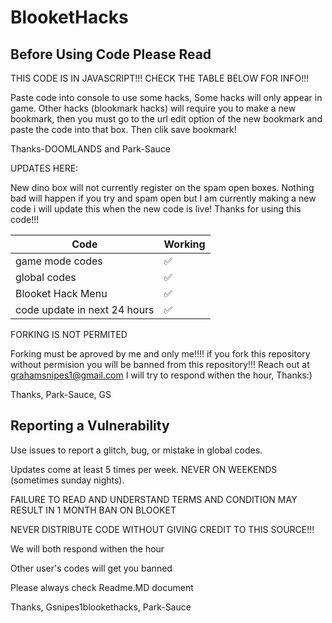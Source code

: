 # BlooketHacks
## Before Using Code Please Read




THIS CODE IS IN JAVASCRIPT!!!                 CHECK THE TABLE BELOW FOR INFO!!!



Paste code into console to use some hacks, Some hacks will only appear in game. Other hacks (blookmark hacks) will require you to make a new bookmark, then you must go to the url edit option of the new bookmark and paste the code into that box. Then clik save bookmark!   

Thanks-DOOMLANDS and Park-Sauce


UPDATES HERE:


New dino box will not currently register on the spam open boxes. Nothing bad will happen if you try and spam open but I am currently making a new code i will update this when the new code is live! Thanks for using this code!!!



| Code |   Working        |
| ------- | ------------------ |
| game mode codes  | ✅
| global codes | :white_check_mark: |
| Blooket Hack Menu | ✅|
| code update in next 24 hours  | ✅ |






FORKING IS NOT PERMITED

Forking must be aproved by me and only me!!!! if you fork this repository without permision you will be banned from this repository!!! Reach out at grahamsnipes1@gmail.com I will try to respond withen the hour, Thanks:)

Thanks, Park-Sauce, GS






## Reporting a Vulnerability

Use issues to report a glitch, bug, or mistake in global codes.

Updates come at least 5 times per week. NEVER ON WEEKENDS (sometimes sunday nights).



FAILURE TO READ AND UNDERSTAND TERMS AND CONDITION MAY RESULT IN 1 MONTH BAN ON BLOOKET


NEVER DISTRIBUTE CODE WITHOUT GIVING CREDIT TO THIS SOURCE!!!





We will both respond withen the hour

Other user's codes will get you banned




Please always check Readme.MD document




Thanks, Gsnipes1blookethacks, Park-Sauce
